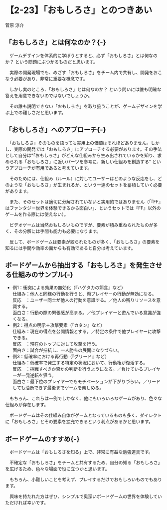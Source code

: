 # 【2-23】「おもしろさ」とのつきあい

<div class="author">菅原 涼介</div>

## 「おもしろさ」とは何なのか？{-}

　ゲームデザインを体系的に学ぼうとすると、必ず「おもしろさ」とは何なのか？ という問題にぶつかるものだと思います。

　実際の開発現場でも、めざす「おもしろさ」をチーム内で共有し、開発をおこなう必要があり、非常に重要な概念です。

　しかし実のところ、「おもしろさ」とは何なのか？ という問いには誰も明確な答えを用意できないのではないでしょうか。

　その誰も説明できない「おもしろさ」を取り扱うことが、ゲームデザインを学ぶ上での難しさだと思います。

## 「おもしろさ」へのアプローチ{-}

　「おもしろさ」そのものを語っても実用上の価値はそれほどありません。しかし、実際の開発では「おもしろさ」にアプローチする必要があります。その手法として自分は“「おもしろさ」がどんな仕組みから生み出されているかを知り、求められる「おもしろさ」に近いパーツを参考に、新しい仕組みを創造する” というアプローチが有用であると考えています。

　そのためには、仕組み（ルール）に対してユーザーはどのような反応をし、どのような「おもしろさ」が生まれるか、という一連のセットを蓄積していく必要があります。

　また、そのセットは適切に分解されていないと実用的ではありません（「『FF』はファンタジー世界を体験できるから面白い」、というセットでは『FF』以外のゲームを作る際には使えない）。

　ビデオゲームは当然おもしろいものですが、要素が積み重ねられたものが多く、その分解には手間も能力も必要になります。

　反して、ボードゲームは要素が絞られたものが多く、「おもしろさ」の要素を知るには手間や効率の面からも有効であると自分は考えています。

## ボードゲームから抽出する「おもしろさ」を発生させる仕組みのサンプル{-}

* 例1：衝突による効果の無効化（『ハゲタカの餌食』など）  
仕組み：他人と同様の行動を行うと、両プレイヤーの行動が無効になる。  
反応　：ユーザー同士が他人の行動を意識する。／他人の残りリソースを意識する。  
面白さ：行動の際の緊張感が高まる。／他プレイヤーと遊んでいる意識が強くなる。
* 例2：得点の明示＋攻撃要素（『カタン』など）  
仕組み：現在の得点を公開情報とする。／特定の条件で他プレイヤーに攻撃できる。  
反応　：現在のトップに対して攻撃を行う。  
面白さ：試合が拮抗し、一人勝ちの展開になりづらい。
* 例3：低確率における再行動（『グリード』など）  
仕組み：低確率で発生する特定の状況において、行動権が復活する。  
反応　：挑戦すべきか否かの判断を行うようになる。／負けているプレイヤーが一発逆転を狙う。  
面白さ：最下位のプレイヤーでもモチベーションが下がりづらい。／リードしても油断できず最後までゲームを楽しめる。

　もちろん、これらは一例でしかなく、他にもいろいろなゲームがあり、色々な仕組みが存在します。

　ボードゲームはその仕組み自体がゲームとなっているものも多く、ダイレクトに「おもしろさ」とその要素を拡充できるという利点があるかと思います。

## ボードゲームのすすめ{-}

　ボードゲームは「おもしろさを知る」上で、非常に有益な勉強道具です。

　不確定な「おもしろさ」をチームと共有するため、自分の知る「おもしろさ」を広げるため、色々な場面で役に立つかと思います。

　もちろん、小難しいことを考えず、プレイするだけでおもしろいものでもあります。

　興味を持たれた方はぜひ、シンプルで奥深いボードゲームの世界を体験していただければ幸いです。
